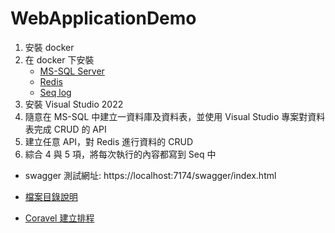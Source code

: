 # WebApplicationDemo
1. 安裝 docker
2. 在 docker 下安裝
    - [MS-SQL Server](./Docker/ms_sql/docker-compose.yml)
    - [Redis](./Docker//redis/docker-compose.yml)
    - [Seq log](./Docker/seq_server/docker-compose.yml)
3. 安裝 Visual Studio 2022
4. 隨意在 MS-SQL 中建立一資料庫及資料表，並使用 Visual Studio 專案對資料表完成 CRUD 的 API
5. 建立任意 API，對 Redis 進行資料的 CRUD
6. 綜合 4 與 5 項，將每次執行的內容都寫到 Seq 中

- swagger 測試網址: https://localhost:7174/swagger/index.html

- [檔案目錄說明](./Docs/FileDirectoryDescription.md)
- [Coravel 建立排程](./Docs/Coravel.md)